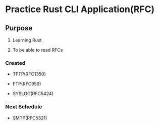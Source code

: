 # Practice Rust CLI Application(RFC)

## Purpose

1. Learning Rust

2. To be able to read RFCs

### Created

- TFTP(RFC1350)

- FTP(RFC959)

- SYSLOG(RFC5424)

### Next Schedule

- SMTP(RFC5321)
